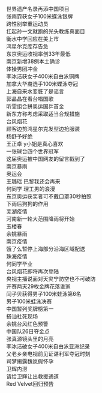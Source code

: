 世界遗产名录再添中国项目  
张雨霏获女子100米蝶泳银牌  
跨性别举重运动员  
扛起孙一文就跑的光头教练真面目  
衡水中学回应在美上市  
鸿星尔克库存告急  
东京奥运收视率创33年最低  
南京新增38例本土确诊  
体操男团冲金  
李冰洁获女子400米自由泳铜牌  
加拿大华裔选手100米蝶泳夺冠  
上海自来水变脏了是谣言  
郭晶晶在看台唱国歌  
昕雯组合拼奥运国乒首金  
新东方称考虑采取适当合规措施  
台风烟花  
顾客边剪鸿星尔克发型边抢服装  
杨舒予好绝  
王正卓 y小姐是真心喜欢  
一张球台四个世界冠军  
这届奥运被中国网友的留言戳到了  
南京暴雨  
奥运会  
王璐瑶 巴黎我还会再来  
何同学 理工男的浪漫  
东京奥运获奖者可不戴口罩30秒拍照  
下雨后狗狗的作用  
芜湖疫情  
河南新一轮大范围降雨将开始  
玉楼春  
余姚暴雨  
南京疫情  
饿了么暂停上海部分沿海区域配送  
珠海疫情  
何同学毕业  
台风烟花即将再次登陆  
央视主播说面对天灾宁防空也不可破防  
开赛两天29枚金牌花落谁家  
闫子贝获得男子100米蛙泳第6名  
男子100米蛙泳决赛  
中国暂列奖牌榜第一  
搭讪社死现场  
余姚台风红色预警  
中国队26日夺金点  
张真源镜头里的月亮  
李冰洁破女子400米自由泳亚洲纪录  
父老乡亲电视前见证谌利军夺冠时刻  
司梦揭露魏岚假怀孕  
卫辉内涝  
请给卫辉让出救援通道  
Red Velvet回归预告  
